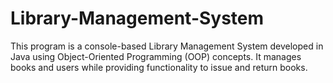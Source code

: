 # Library-Management-System
This program is a console-based Library Management System developed in Java using Object-Oriented Programming (OOP) concepts. It manages books and users while providing functionality to issue and return books.
